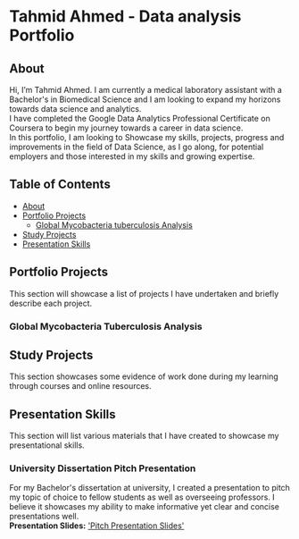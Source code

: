 # Tahmid Ahmed - Data analysis Portfolio

## About

Hi, I’m Tahmid Ahmed. I am currently a medical laboratory assistant with a Bachelor's in Biomedical Science and I am looking to expand my horizons towards data science and analytics.
<br>
I have completed the Google Data Analytics Professional Certificate on Coursera to begin my journey towards a career in data science.
<br>
In this portfolio, I am looking to Showcase my skills, projects, progress and improvements in the field of Data Science, as I go along, for potential employers and those interested in my skills and growing expertise.
<br>

 
## Table of Contents
- [About](#about)
- [Portfolio Projects](#portfolio-projects) 
  + [Global Mycobacteria tuberculosis Analysis](#global-mycobacteria-tuberculosis-analysis)
- [Study Projects](#study-projects)
- [Presentation Skills](#presentation-skills)

## Portfolio Projects
This section will showcase a list of projects I have undertaken and briefly describe each project.

### Global Mycobacteria Tuberculosis Analysis

## Study Projects
This section showcases some evidence of work done during my learning through courses and online resources.

## Presentation Skills
This section will list various materials that I have created to showcase my presentational skills.

### University Dissertation Pitch Presentation
For my Bachelor's dissertation at university, I created a presentation to pitch my topic of choice to fellow students as well as overseeing professors. I believe it showcases my ability to make informative yet clear and concise presentations well. 
<br>
**Presentation Slides:** ['Pitch Presentation Slides'](https://github.com/TA-Data-Analyst/Data_Analysis_Portfolio/blob/main/TA_dissertation_pitch_presentation.pdf)
